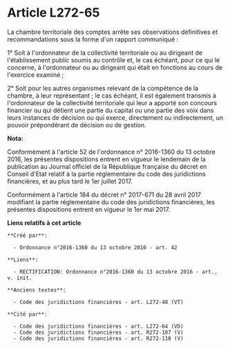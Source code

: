 # Article L272-65

La chambre territoriale des comptes arrête ses observations définitives et recommandations sous la forme d'un rapport
communiqué : 

1° Soit à l'ordonnateur de la collectivité territoriale ou au dirigeant de l'établissement public soumis au contrôle et, le
cas échéant, pour ce qui le concerne, à l'ordonnateur ou au dirigeant qui était en fonctions au cours de l'exercice examiné ;

2° Soit pour les autres organismes relevant de la compétence de la chambre, à leur représentant ; le cas échéant, il est
également transmis à l'ordonnateur de la collectivité territoriale qui leur a apporté son concours financier ou qui détient
une partie du capital ou une partie des voix dans leurs instances de décision ou qui exerce, directement ou indirectement, un
pouvoir prépondérant de décision ou de gestion.

**Nota:**

Conformément à l'article 52 de l'ordonnance n° 2016-1360 du 13 octobre 2016, les présentes dispositions entrent en vigueur le
lendemain de la publication au Journal officiel de la République française du décret en Conseil d'Etat relatif à la partie
réglementaire du code des juridictions financières, et au plus tard le 1er juillet 2017.

Conformément à l'article 184 du décret n° 2017-671 du 28 avril 2017 modifiant la partie réglementaire du code des
juridictions financières, les présentes dispositions entrent en vigueur le 1er mai 2017.

**Liens relatifs à cet article**

	**Créé par**:

	  - Ordonnance n°2016-1360 du 13 octobre 2016 - art. 42

	**Liens**:

	  - RECTIFICATION: Ordonnance n°2016-1360 du 13 octobre 2016 - art., v. init.

	**Anciens textes**:

	  - Code des juridictions financières - art. L272-48 (VT)

	**Cité par**:

	  - Code des juridictions financières - art. L272-64 (VD)
	  - Code des juridictions financières - art. R272-107 (V)
	  - Code des juridictions financières - art. R272-110 (V)
